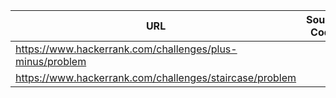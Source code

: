 | URL                                                      | Source Code |
| -------------------------------------------------------- | ----------- |
| https://www.hackerrank.com/challenges/plus-minus/problem |             |
| https://www.hackerrank.com/challenges/staircase/problem  |             |
